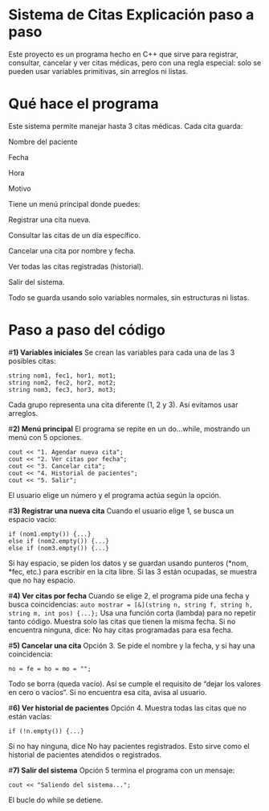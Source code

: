# Sistema de Citas  Explicación paso a paso
Este proyecto es un programa hecho en C++ que sirve para registrar, consultar, cancelar y ver citas médicas, pero con una regla especial: solo se pueden usar variables primitivas, sin arreglos ni listas. 

# Qué hace el programa
Este sistema permite manejar hasta 3 citas médicas. Cada cita guarda:

Nombre del paciente 

Fecha 

Hora 

Motivo 

Tiene un menú principal donde puedes:

Registrar una cita nueva.

Consultar las citas de un día específico.

Cancelar una cita por nombre y fecha.

Ver todas las citas registradas (historial).

Salir del sistema.

Todo se guarda usando solo variables normales, sin estructuras ni listas.

# Paso a paso del código

#**1) Variables iniciales**
Se crean las variables para cada una de las 3 posibles citas:
```
string nom1, fec1, hor1, mot1;
string nom2, fec2, hor2, mot2;
string nom3, fec3, hor3, mot3;
```
Cada grupo representa una cita diferente (1, 2 y 3). Así evitamos usar arreglos.

#**2) Menú principal**
El programa se repite en un do...while, mostrando un menú con 5 opciones.
```
cout << "1. Agendar nueva cita";
cout << "2. Ver citas por fecha";
cout << "3. Cancelar cita";
cout << "4. Historial de pacientes";
cout << "5. Salir";
```
El usuario elige un número y el programa actúa según la opción.

#**3) Registrar una nueva cita**
Cuando el usuario elige 1, se busca un espacio vacío:
```
if (nom1.empty()) {...}
else if (nom2.empty()) {...}
else if (nom3.empty()) {...}
```
Si hay espacio, se piden los datos y se guardan usando punteros (*nom, *fec, etc.) para escribir en la cita libre. Si las 3 están ocupadas, se muestra que no hay espacio.

#**4) Ver citas por fecha**
Cuando se elige 2, el programa pide una fecha y busca coincidencias:
```auto mostrar = [&](string n, string f, string h, string m, int pos) {...};```
Usa una función corta (lambda) para no repetir tanto código. Muestra solo las citas que tienen la misma fecha.
Si no encuentra ninguna, dice: No hay citas programadas para esa fecha.

#**5) Cancelar una cita**
Opción 3. Se pide el nombre y la fecha, y si hay una coincidencia:
```
no = fe = ho = mo = "";
```
Todo se borra (queda vacío). Así se cumple el requisito de “dejar los valores en cero o vacíos”.
Si no encuentra esa cita, avisa al usuario.

#**6) Ver historial de pacientes**
Opción 4. Muestra todas las citas que no están vacías:
```
if (!n.empty()) {...}
```
Si no hay ninguna, dice No hay pacientes registrados.
Esto sirve como el historial de pacientes atendidos o registrados.

#**7) Salir del sistema**
Opción 5 termina el programa con un mensaje:
```
cout << "Saliendo del sistema...";
```
El bucle do while se detiene.
